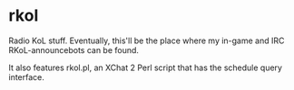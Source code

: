 rkol
====

Radio KoL stuff. Eventually, this'll be the place where my in-game and IRC RKoL-announcebots can be found.

It also features rkol.pl, an XChat 2 Perl script that has the schedule query interface.
